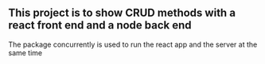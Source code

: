## This project is to show CRUD methods with a react front end and a node back end

The package concurrently is used to run the react app and the server at the same time